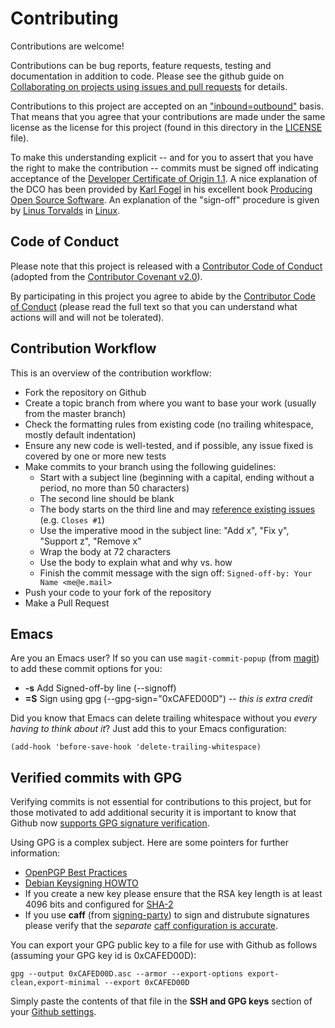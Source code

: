 <!--
SPDX-FileCopyrightText: 2020 Sean Cross <sean@xobs.io>
SPDX-License-Identifier: Apache-2.0
-->

# Contributing

Contributions are welcome!

Contributions can be bug reports, feature requests, testing and documentation
in addition to code. Please see the github guide on
[Collaborating on projects using issues and pull requests](https://help.github.com/categories/collaborating-on-projects-using-issues-and-pull-requests/) for details.

Contributions to this project are accepted on an
["inbound=outbound"](https://opensource.com/law/11/7/trouble-harmony-part-1) basis.
That means that you agree that your contributions are made under the
same license as the license for this project (found in this directory in the [LICENSE](LICENSE) file).

To make this understanding explicit -- and for you to assert
that you have the right to make the contribution -- commits must be
signed off indicating acceptance of the
[Developer Certificate of Origin 1.1](https://developercertificate.org/).
A nice explanation of the DCO has been provided by
[Karl Fogel](https://www.red-bean.com/kfogel/)
in his excellent book [Producing Open Source Software](https://producingoss.com/en/contributor-agreements.html#developer-certificate-of-origin).
An explanation of the "sign-off" procedure is given by
[Linus Torvalds](https://en.wikipedia.org/wiki/Linus_Torvalds) in [Linux](https://github.com/torvalds/linux/blob/master/Documentation/process/submitting-patches.rst#11-sign-your-work---the-developers-certificate-of-origin).

## Code of Conduct

Please note that this project is released with a
[Contributor Code of Conduct](CODE_OF_CONDUCT.md)
(adopted from the [Contributor Covenant v2.0](https://www.contributor-covenant.org/)).

By participating in this project you agree to abide by the
[Contributor Code of Conduct](CODE_OF_CONDUCT.md)
(please read the full text so that you can understand what actions will and
will not be tolerated).

## Contribution Workflow

This is an overview of the contribution workflow:

 * Fork the repository on Github
 * Create a topic branch from where you want to base your work (usually from the master branch)
 * Check the formatting rules from existing code (no trailing whitespace, mostly default indentation)
 * Ensure any new code is well-tested, and if possible, any issue fixed is covered by one or more new tests
 * Make commits to your branch using the following guidelines:
   * Start with a subject line (beginning with a capital, ending without a period, no more than 50 characters)
   * The second line should be blank
   * The body starts on the third line and may
     [reference existing issues](https://help.github.com/en/github/managing-your-work-on-github/closing-issues-using-keywords)
     (e.g. `Closes #1`)
   * Use the imperative mood in the subject line: "Add x", "Fix y", "Support z", "Remove x"
   * Wrap the body at 72 characters
   * Use the body to explain what and why vs. how
   * Finish the commit message with the sign off: `Signed-off-by: Your Name <me@e.mail>`
 * Push your code to your fork of the repository
 * Make a Pull Request

## Emacs

Are you an Emacs user? If so you can use `magit-commit-popup`
(from [magit](https://magit.vc/)) to add these
commit options for you:
 * **-s** Add Signed-off-by line (--signoff)
 * **=S** Sign using gpg (--gpg-sign="0xCAFED00D") -- *this is extra credit*

Did you know that Emacs can delete trailing whitespace without
you *every having to think about it*? Just add this to your
Emacs configuration:

````
(add-hook 'before-save-hook 'delete-trailing-whitespace)
````

## Verified commits with GPG

Verifying commits is not essential for contributions to this project,
but for those motivated to add additional security it is important
to know that Github now [supports GPG signature verification](https://github.com/blog/2144-gpg-signature-verification).

Using GPG is a complex subject. Here are some pointers for further information:
 * [OpenPGP Best Practices](https://help.riseup.net/en/security/message-security/openpgp/best-practices)
 * [Debian Keysigning HOWTO](https://wiki.debian.org/Keysigning)
 * If you create a new key please ensure that the RSA key length is at least
   4096 bits and configured for [SHA-2](https://www.debian-administration.org/users/dkg/weblog/48)
 * If you use **caff** (from [signing-party](https://packages.debian.org/sid/signing-party)) to sign and distrubute signatures please verify that the *separate* [caff configuration is accurate](https://github.com/tmarble/kspsig).

You can export your GPG public key to a file for use with Github as follows
(assuming your GPG key id is 0xCAFED00D):

````
gpg --output 0xCAFED00D.asc --armor --export-options export-clean,export-minimal --export 0xCAFED00D
````

Simply paste the contents of that file in the **SSH and GPG keys** section of your [Github settings](https://help.github.com/articles/adding-a-new-gpg-key-to-your-github-account/).
